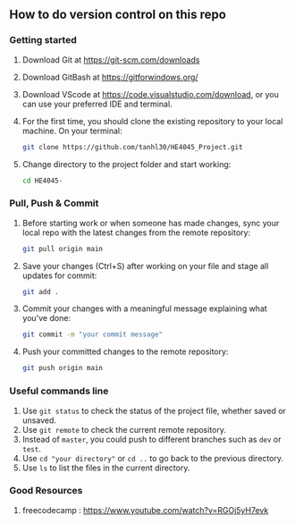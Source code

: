 ## How to do version control on this repo

### Getting started
1. Download Git at https://git-scm.com/downloads
2. Download GitBash at https://gitforwindows.org/
3. Download VScode at https://code.visualstudio.com/download, or you can use your preferred IDE and terminal.
4. For the first time, you should clone the existing repository to your local machine. On your terminal:

    ```bash
    git clone https://github.com/tanhl30/HE4045_Project.git
    ```

5. Change directory to the project folder and start working:

    ```bash
    cd HE4045-
    ```

### Pull, Push & Commit
1. Before starting work or when someone has made changes, sync your local repo with the latest changes from the remote repository:

    ```bash
    git pull origin main
    ```

2. Save your changes (Ctrl+S) after working on your file and stage all updates for commit:

    ```bash
    git add .
    ```

3. Commit your changes with a meaningful message explaining what you've done:

    ```bash
    git commit -m "your commit message"
    ```

4. Push your committed changes to the remote repository:

    ```bash
    git push origin main
    ```

### Useful commands line 
1. Use `git status` to check the status of the project file, whether saved or unsaved.
2. Use `git remote` to check the current remote repository.
3. Instead of `master`, you could push to different branches such as `dev` or `test`.
4. Use `cd "your directory"` or `cd ..` to go back to the previous directory.
5. Use `ls` to list the files in the current directory.

### Good Resources
1. freecodecamp : https://www.youtube.com/watch?v=RGOj5yH7evk